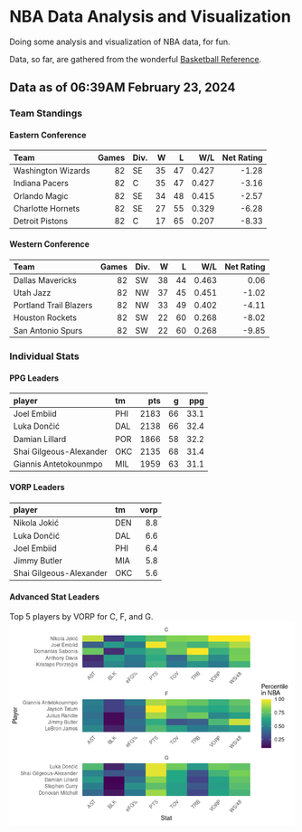 # NBA Data Analysis and Visualization

Doing some analysis and visualization of NBA data, for fun.

Data, so far, are gathered from the wonderful [Basketball
Reference](https://www.basketball-reference.com/).

## Data as of 06:39AM February 23, 2024

### Team Standings

#### Eastern Conference

| Team               | Games | Div. |   W |   L |   W/L | Net Rating |
|:-------------------|------:|:-----|----:|----:|------:|-----------:|
| Washington Wizards |    82 | SE   |  35 |  47 | 0.427 |      -1.28 |
| Indiana Pacers     |    82 | C    |  35 |  47 | 0.427 |      -3.16 |
| Orlando Magic      |    82 | SE   |  34 |  48 | 0.415 |      -2.57 |
| Charlotte Hornets  |    82 | SE   |  27 |  55 | 0.329 |      -6.28 |
| Detroit Pistons    |    82 | C    |  17 |  65 | 0.207 |      -8.33 |

#### Western Conference

| Team                   | Games | Div. |   W |   L |   W/L | Net Rating |
|:-----------------------|------:|:-----|----:|----:|------:|-----------:|
| Dallas Mavericks       |    82 | SW   |  38 |  44 | 0.463 |       0.06 |
| Utah Jazz              |    82 | NW   |  37 |  45 | 0.451 |      -1.02 |
| Portland Trail Blazers |    82 | NW   |  33 |  49 | 0.402 |      -4.11 |
| Houston Rockets        |    82 | SW   |  22 |  60 | 0.268 |      -8.02 |
| San Antonio Spurs      |    82 | SW   |  22 |  60 | 0.268 |      -9.85 |

### Individual Stats

#### PPG Leaders

| player                  | tm  |  pts |   g |  ppg |
|:------------------------|:----|-----:|----:|-----:|
| Joel Embiid             | PHI | 2183 |  66 | 33.1 |
| Luka Dončić             | DAL | 2138 |  66 | 32.4 |
| Damian Lillard          | POR | 1866 |  58 | 32.2 |
| Shai Gilgeous-Alexander | OKC | 2135 |  68 | 31.4 |
| Giannis Antetokounmpo   | MIL | 1959 |  63 | 31.1 |

#### VORP Leaders

| player                  | tm  | vorp |
|:------------------------|:----|-----:|
| Nikola Jokić            | DEN |  8.8 |
| Luka Dončić             | DAL |  6.6 |
| Joel Embiid             | PHI |  6.4 |
| Jimmy Butler            | MIA |  5.8 |
| Shai Gilgeous-Alexander | OKC |  5.6 |

#### Advanced Stat Leaders

Top 5 players by VORP for C, F, and G.
![](README_files/figure-gfm/README-unnamed-chunk-7-1.png)<!-- -->
